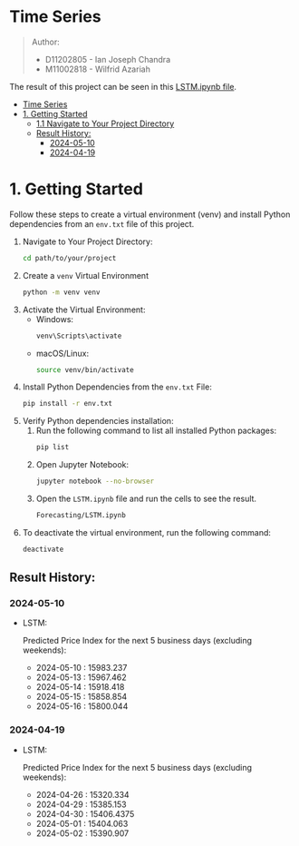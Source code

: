 # Time Series

> Author:
> - D11202805 - Ian Joseph Chandra
> - M11002818 - Wilfrid Azariah

The result of this project can be seen in this [LSTM.ipynb file](./Forecasting/LSTM.ipynb).

<!-- TOC -->

* [Time Series](#time-series)
* [1. Getting Started](#1-getting-started)
    * [1.1 Navigate to Your Project Directory](#11-navigate-to-your-project-directory)
    * [Result History:](#result-history)
        * [2024-05-10](#2024-05-10)
        * [2024-04-19](#2024-04-19)

<!-- TOC -->

# 1. Getting Started

Follow these steps to create a virtual environment (venv) and install Python dependencies from an `env.txt` file of this
project.

1. Navigate to Your Project Directory:
    ```bash
    cd path/to/your/project
    ```
2. Create a `venv` Virtual Environment
    ```bash
    python -m venv venv
    ```
3. Activate the Virtual Environment:
    - Windows:
        ```bash
        venv\Scripts\activate
        ```
    - macOS/Linux:
        ```bash
        source venv/bin/activate
        ```
4. Install Python Dependencies from the `env.txt` File:
    ```bash
    pip install -r env.txt
    ```
5. Verify Python dependencies installation:
    1. Run the following command to list all installed Python packages:
        ```bash
        pip list
        ```
    2. Open Jupyter Notebook:
        ```bash
        jupyter notebook --no-browser
        ```
    3. Open the `LSTM.ipynb` file and run the cells to see the result.
         ```bash
         Forecasting/LSTM.ipynb
         ```
6. To deactivate the virtual environment, run the following command:
   ```bash
   deactivate
   ```

## Result History:

### 2024-05-10

- LSTM:

  Predicted Price Index for the next 5 business days (excluding weekends):
    - 2024-05-10 : 15983.237
    - 2024-05-13 : 15967.462
    - 2024-05-14 : 15918.418
    - 2024-05-15 : 15858.854
    - 2024-05-16 : 15800.044

### 2024-04-19

- LSTM:

  Predicted Price Index for the next 5 business days (excluding weekends):
    * 2024-04-26 : 15320.334
    * 2024-04-29 : 15385.153
    * 2024-04-30 : 15406.4375
    * 2024-05-01 : 15404.063
    * 2024-05-02 : 15390.907